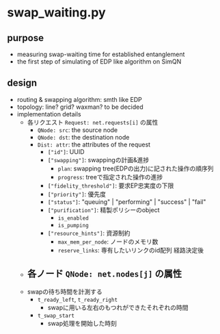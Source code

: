 # swap_waiting.py
## purpose
- measuring swap-waiting time for established entanglement
- the first step of simulating of EDP like algorithm on SimQN
## design
- routing & swapping algorithm: smth like EDP
- topology: line? grid? waxman? to be decided
- implementation details
  - 各リクエスト `Request: net.requests[i]` の属性
    - `QNode: src`: the source node
    - `QNode: dst`: the destination node
    - `Dist: attr`: the attributes of the request
      - `["id"]`: UUID
      - `["swapping"]`: swappingの計画&進捗
        - `plan`: swapping tree(EDPの出力)に記された操作の順序列
        - `progress`: treeで指定された操作の進捗
      - `["fidelity_threshold"]`: 要求EP忠実度の下限
      - `["priority"]`: 優先度
      - `["status"]`: "queuing" | "performing" | "success" | "fail"
      - `["purification"]`: 精製ポリシーのobject
        - `is_enabled`
        - `is_pumping`
      - `["resource_hints"]`: 資源制約
        - `max_mem_per_node`: ノードのメモリ数
        - `reserve_links`: 専有したいリンクのid配列 経路決定後
  - 各ノード `QNode: net.nodes[j]` の属性
    -
  - swapの待ち時間を計測する
    - `t_ready_left`, `t_ready_right`
      - swapに用いる左右のもつれができたそれぞれの時間
    - `t_swap_start`
      - swap処理を開始した時刻
